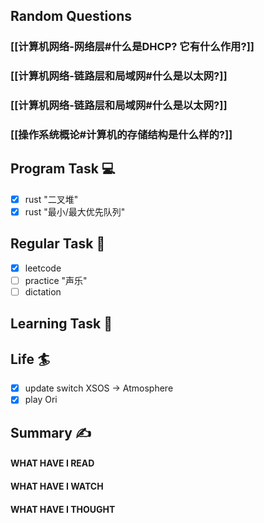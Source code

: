 ## Random Questions
### [[计算机网络-网络层#什么是DHCP? 它有什么作用?]]

### [[计算机网络-链路层和局域网#什么是以太网?]]

### [[计算机网络-链路层和局域网#什么是以太网?]]

### [[操作系统概论#计算机的存储结构是什么样的?]]



## Program Task  💻
- [x] rust "二叉堆"
- [x] rust "最小/最大优先队列"

## Regular Task  🤡
- [x] leetcode
- [ ] practice "声乐"
- [ ] dictation

## Learning Task 🎯

## Life 🏄
- [x] update switch XSOS -> Atmosphere
- [x] play Ori

## Summary ✍
####  WHAT HAVE I READ

#### WHAT HAVE I WATCH

#### WHAT HAVE I THOUGHT
